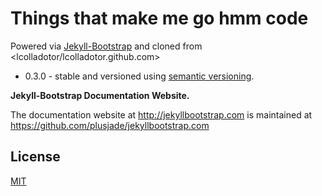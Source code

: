 # Things that make me go hmm code
Powered via [Jekyll-Bootstrap](http://jekyllbootstrap.com) and cloned from <lcolladotor/lcolladotor.github.com>
* 0.3.0 - stable and versioned using [semantic versioning](http://semver.org/).

**Jekyll-Bootstrap Documentation Website.**

The documentation website at <http://jekyllbootstrap.com> is maintained at https://github.com/plusjade/jekyllbootstrap.com

## License
[MIT](http://opensource.org/licenses/MIT)
